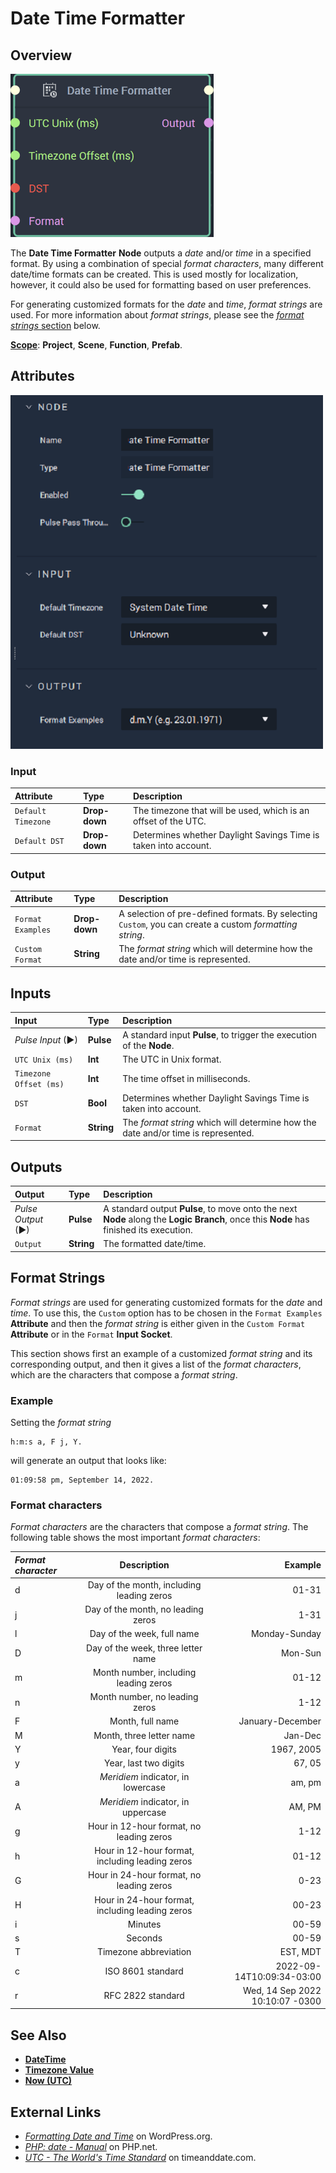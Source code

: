 # Date Time Formatter

## Overview

![The Date Time Formatter Node.](../../.gitbook/assets/datetimeformatternode20241.png)

The **Date Time Formatter** **Node** outputs a _date_ and/or _time_ in a specified format. By using a combination of special _format characters_, many different date/time formats can be created. This is used mostly for localization, however, it could also be used for formatting based on user preferences.

For generating customized formats for the _date_ and _time_, _format strings_ are used. For more information about _format strings_, please see the [_format strings_ section](#format-strings) below.



[**Scope**](../overview.md#scopes): **Project**, **Scene**, **Function**, **Prefab**.

## Attributes

![The Date Time Formatter Node Attributes.](../../.gitbook/assets/node-date-time-formatter-attr.png)

### Input

| Attribute | Type | Description |
| :--- | :--- | :--- |
| `Default Timezone` | **Drop-down** | The timezone that will be used, which is an offset of the UTC. |
| `Default DST` | **Drop-down** | Determines whether Daylight Savings Time is taken into account. |

### Output

| Attribute | Type | Description |
| :--- | :--- | :--- |
| `Format Examples` | **Drop-down** | A selection of pre-defined formats. By selecting `Custom`, you can create a custom _formatting string_. |
| `Custom Format` | **String** | The _format string_ which will determine how the date and/or time is represented. |

## Inputs

| Input | Type | Description |
| :--- | :--- | :--- |
| _Pulse Input_ \(►\) | **Pulse** | A standard input **Pulse**, to trigger the execution of the **Node**. |
| `UTC Unix (ms)` | **Int** | The UTC in Unix format. |
| `Timezone Offset (ms)` | **Int** | The time offset in milliseconds. |
| `DST` | **Bool** | Determines whether Daylight Savings Time is taken into account. |
| `Format` | **String** | The _format string_ which will determine how the date and/or time is represented. |

## Outputs

| Output | Type | Description |
| :--- | :--- | :--- |
| _Pulse Output_ \(►\) | **Pulse** | A standard output **Pulse**, to move onto the next **Node** along the **Logic Branch**, once this **Node** has finished its execution. |
| `Output` | **String** | The formatted date/time. |

## Format Strings

_Format strings_ are used for generating customized formats for the _date_ and _time_. To use this, the `Custom` option has to be chosen in the `Format Examples` **Attribute** and then the _format string_ is either given in the `Custom Format` **Attribute** or in the `Format` **Input Socket**.

This section shows first an example of a customized _format string_ and its corresponding output, and then it gives a list of the _format characters_, which are the characters that compose a _format string_.

### Example

Setting the _format string_

    h:m:s a, F j, Y.

will generate an output that looks like:

    01:09:58 pm, September 14, 2022.


### Format characters

_Format characters_ are the characters that compose a _format string_. The following table shows the most important _format characters_:

| _Format character_    | Description | Example     |
| :---        |    :----:   |          ---: |
| d     | Day of the month, including leading zeros     | 01-31   |
| j   | Day of the month, no leading zeros        | 1-31     |
| l   | Day of the week, full name          | Monday-Sunday     |
| D   | Day of the week, three letter name         | Mon-Sun      |
| m   | Month number, including leading zeros         | 01-12      |
| n  | Month number, no leading zeros         | 1-12     |
| F  | Month, full name         |  January-December    |
| M   | Month, three letter name          | Jan-Dec     |
| Y   | Year, four digits         | 1967, 2005     |
| y   | Year, last two digits         | 67, 05     |
| a   | _Meridiem_ indicator, in lowercase         |  am, pm    | 
| A   |  _Meridiem_ indicator, in uppercase        |  AM, PM    |
| g  | Hour in 12-hour format, no leading zeros   | 1-12 |
| h   | Hour in 12-hour format, including leading zeros   | 01-12  |
| G  | Hour in 24-hour format, no leading zeros  | 0-23 |
| H  | Hour in 24-hour format, including leading zeros  | 00-23  |
| i | Minutes  | 00-59  |
| s  | Seconds  | 00-59 |
| T  | Timezone abbreviation  | EST, MDT  |
| c  | ISO 8601 standard  | 2022-09-14T10:09:34-03:00  |
| r  | RFC 2822 standard  | Wed, 14 Sep 2022 10:10:07 -0300 |


## See Also

* [**DateTime**](./)
* [**Timezone Value**](timezone-value.md)
* [**Now \(UTC\)**](https://docs.incari.com/incari-studio/toolbox/datetime/now-utc)

## External Links

* [_Formatting Date and Time_](https://wordpress.org/support/article/formatting-date-and-time/) on WordPress.org.
* [_PHP: date - Manual_](https://www.php.net/manual/en/function.date.php) on PHP.net.
* [_UTC - The World's Time Standard_](https://www.timeanddate.com/time/aboututc.html) on timeanddate.com.

